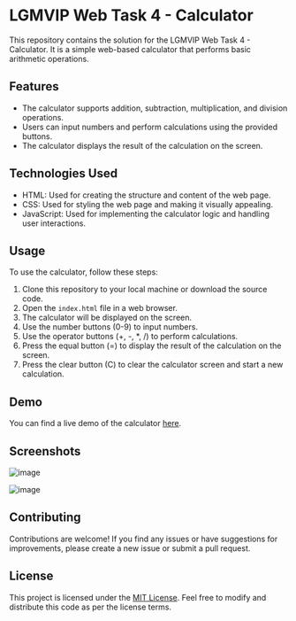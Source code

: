 # LGMVIP Web Task 4 - Calculator

This repository contains the solution for the LGMVIP Web Task 4 - Calculator. It is a simple web-based calculator that performs basic arithmetic operations.

## Features

- The calculator supports addition, subtraction, multiplication, and division operations.
- Users can input numbers and perform calculations using the provided buttons.
- The calculator displays the result of the calculation on the screen.

## Technologies Used

- HTML: Used for creating the structure and content of the web page.
- CSS: Used for styling the web page and making it visually appealing.
- JavaScript: Used for implementing the calculator logic and handling user interactions.

## Usage

To use the calculator, follow these steps:

1. Clone this repository to your local machine or download the source code.
2. Open the `index.html` file in a web browser.
3. The calculator will be displayed on the screen.
4. Use the number buttons (0-9) to input numbers.
5. Use the operator buttons (+, -, \*, /) to perform calculations.
6. Press the equal button (=) to display the result of the calculation on the screen.
7. Press the clear button (C) to clear the calculator screen and start a new calculation.

## Demo

You can find a live demo of the calculator [here](http://127.0.0.1:5500/calculator/index.html).

## Screenshots

![image](https://github.com/atharvnaik07/LGMVIP-Web-Task_4-Calculator/assets/114814921/d1c46806-649c-4c84-9987-c81d82094f38)

![image](https://github.com/atharvnaik07/LGMVIP-Web-Task_4-Calculator/assets/114814921/6edc9c4c-0eb0-46c1-9af0-52f24f70d3eb)


## Contributing

Contributions are welcome! If you find any issues or have suggestions for improvements, please create a new issue or submit a pull request.

## License

This project is licensed under the [MIT License](LICENSE). Feel free to modify and distribute this code as per the license terms.
